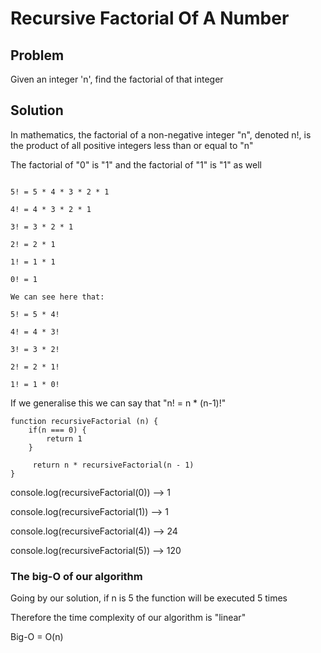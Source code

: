 # Recursive Factorial Of A Number

## Problem

Given an integer 'n', find the factorial of that integer

## Solution

In mathematics, the factorial of a non-negative integer "n", denoted n!, is the product of all positive integers less than or equal to "n"

The factorial of "0" is "1" and the factorial of "1" is "1" as well

```

5! = 5 * 4 * 3 * 2 * 1

4! = 4 * 3 * 2 * 1

3! = 3 * 2 * 1

2! = 2 * 1

1! = 1 * 1

0! = 1

We can see here that:

5! = 5 * 4!

4! = 4 * 3!

3! = 3 * 2!

2! = 2 * 1!

1! = 1 * 0!

```

If we generalise this we can say that "n! = n \* (n-1)!"

```
function recursiveFactorial (n) {
    if(n === 0) {
        return 1
    }

     return n * recursiveFactorial(n - 1)
}

```

console.log(recursiveFactorial(0)) --> 1

console.log(recursiveFactorial(1)) --> 1

console.log(recursiveFactorial(4)) --> 24

console.log(recursiveFactorial(5)) --> 120

### The big-O of our algorithm

Going by our solution, if n is 5 the function will be executed 5 times

Therefore the time complexity of our algorithm is "linear"

Big-O = O(n)
